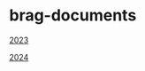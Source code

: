 # brag-documents
[2023](https://github.com/Mrkonxyz/brag-documents/blob/main/2023.md)

[2024](https://github.com/Mrkonxyz/brag-documents/blob/main/2024.md)

